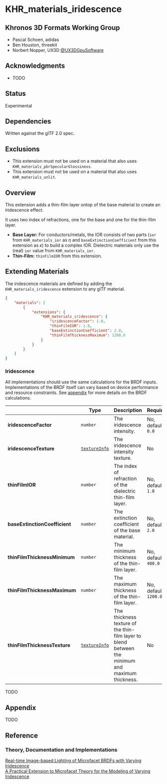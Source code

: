 # KHR\_materials\_iridescence

## Khronos 3D Formats Working Group

* Pascal Schoen, adidas  
* Ben Houston, threekit  
* Norbert Nopper, UX3D [@UX3DGpuSoftware](https://twitter.com/UX3DGpuSoftware)  

## Acknowledgments

* TODO

## Status

Experimental

## Dependencies

Written against the glTF 2.0 spec.

## Exclusions

* This extension must not be used on a material that also uses `KHR_materials_pbrSpecularGlossiness`.
* This extension must not be used on a material that also uses `KHR_materials_unlit`.

## Overview

This extension adds a thin-film layer ontop of the base material to create an iridescence effect.

It uses two index of refractions, one for the base and one for the thin-film layer.

* **Base Layer:** For conductors/metals, the IOR consists of two parts (`ior` from `KHR_materials_ior` as $\eta$ and `baseExtinctionCoefficient` from this extension as $\kappa$) to build a complex IOR. Dielectric materials only use the (real) `ior` value from `KHR_materials_ior`. 
* **Thin-Film:** `thinFilmIOR` from this extension.

## Extending Materials

The iridescence materials are defined by adding the `KHR_materials_iridescence` extension to any glTF material.

```json
{
    "materials": [
        {
            "extensions": {
                "KHR_materials_iridescence": {
                    "iridescenceFactor": 1.0,
                    "thinFilmIOR": 1.8,
                    "baseExtinctionCoefficient": 2.0,
                    "thinFilmThicknessMaximum": 1200.0
                }
            }
        }
    ]
}
```

### Iridescence

All implementations should use the same calculations for the BRDF inputs. Implementations of the BRDF itself can vary based on device performance and resource constraints. See [appendix](/specification/2.0/README.md#appendix-b-brdf-implementation) for more details on the BRDF calculations.

|                              | Type                                                                | Description                                                                                      | Required              |
|------------------------------|---------------------------------------------------------------------|--------------------------------------------------------------------------------------------------|-----------------------|
|**iridescenceFactor**         | `number`                                                            | The iridescence intensity.                                                                       | No, default: `0.0`    |
|**iridescenceTexture**        | [`textureInfo`](/specification/2.0/README.md#reference-textureInfo) | The iridescence intensity texture.                                                               | No                    |
|**thinFilmIOR**               | `number`                                                            | The index of refraction of the dielectric thin-film layer.                                       | No, default: `1.8`    |
|**baseExtinctionCoefficient** | `number`                                                            | The extinction coefficient of the base material.                                                 | No, default: `2.0`    |
|**thinFilmThicknessMinimum**  | `number`                                                            | The minimum thickness of the thin-film layer.                                                    | No, default: `400.0`  |
|**thinFilmThicknessMaximum**  | `number`                                                            | The maximum thickness of the thin-film layer.                                                    | No, default: `1200.0` |
|**thinFilmThicknessTexture**  | [`textureInfo`](/specification/2.0/README.md#reference-textureInfo) | The thickness texture of the thin-film layer to blend between the minimum and maximum thickness. | No                    |

TODO

## Appendix

TODO

## Reference

### Theory, Documentation and Implementations

[Real-time Image-based Lighting of Microfacet BRDFs with Varying Iridescence](https://cg.cs.uni-bonn.de/en/publications/paper-details/kneiphof-2019-iridescence/)  
[A Practical Extension to Microfacet Theory for the Modeling of Varying Iridescence](https://hal.archives-ouvertes.fr/hal-01518344/document)  
